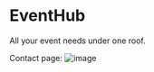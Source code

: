 # EventHub
All your event needs under one roof.




Contact page: 
![image](https://github.com/iamlydial/EventHub/assets/131040199/4ba975e0-83b4-4991-a8c9-f31572894aff)
